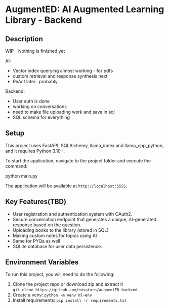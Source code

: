 # AugmentED: AI Augmented Learning Library - Backend

## Description
WIP - Nothing is finished yet  

AI:
- Vector index querying almost working - for pdfs
- custom retrieval and response synthesis next
- ReAct later.. probably  

Backend: 
- User auth is done
- working on conversations
- need to make file uploading work and save in sql
- SQL schema for everything


## Setup

This project uses FastAPI, SQLAlchemy, llama_index and llama_cpp_python, and it requires Python 3.10+.

To start the application, navigate to the project folder and execute the command:

python main.py

The application will be available at `http://localhost:5555`.

## Key Features(TBD)

- User registration and authentication system with OAuth2.
- Secure conversation endpoint that generates a unique, AI-generated response based on the  question.
- Uploading books to the library (stored in SQL)
- Making custom notes for topics using AI
- Same for PYQa as well
- SQLite database for user data persistence.

## Environment Variables

To run this project, you will need to do the following:  
  
  1. Clone the project repo or download zip and extract it   
   `git clone https://github.com/nusaturn/augmentED-backend`
  2. Create a venv: `python -m venv ml-env`
  3. Install requirements: `pip install -r requirements.txt`

